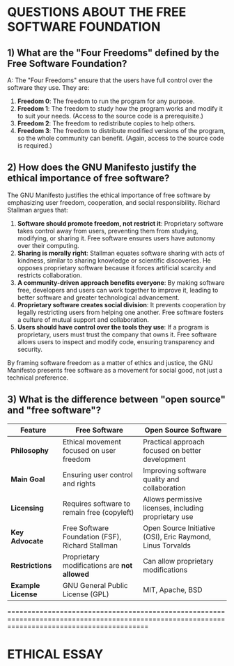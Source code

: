 # QUESTIONS ABOUT THE FREE SOFTWARE FOUNDATION


## 1) What are the "Four Freedoms" defined by the Free Software Foundation? 
A: The "Four Freedoms" ensure that the users have full control over the software they use.
They are:
1. **Freedom 0**: The freedom to run the program for any purpose.
2. **Freedom 1**: The freedom to study how the program works and modify it to suit your
                  needs. (Access to the source code is a prerequisite.)
4. **Freedom 2**: The freedom to redistribute copies to help others.
5. **Freedom 3**: The freedom to distribute modified versions of the program, so the whole
                  community can benefit. (Again, access to the source code is required.)

## 2) How does the GNU Manifesto justify the ethical importance of free software?
The GNU Manifesto justifies the ethical importance of free software by emphasizing user freedom, 
cooperation, and social responsibility. Richard Stallman argues that:
1. **Software should promote freedom, not restrict it**: Proprietary software takes control away
                                                         from users, preventing them from studying,
                                                         modifying, or sharing it. Free software ensures
                                                         users have autonomy over their computing.
2. **Sharing is morally right**: Stallman equates software sharing with acts of kindness, similar to sharing
                                 knowledge or scientific discoveries. He opposes proprietary software because
                                 it forces artificial scarcity and restricts collaboration.
3. **A community-driven approach benefits everyone**: By making software free, developers and users can work
                                                      together to improve it, leading to better software and
                                                      greater technological advancement.
4. **Proprietary software creates social division**: It prevents cooperation by legally restricting users from
                                                     helping one another. Free software fosters a culture of mutual
                                                     support and collaboration.
5. **Users should have control over the tools they use**: If a program is proprietary, users must trust the company
                                                          that owns it. Free software allows users to inspect and modify
                                                          code, ensuring transparency and security.

By framing software freedom as a matter of ethics and justice, the GNU Manifesto presents free software as a movement for 
social good, not just a technical preference.

## 3) What is the difference between "open source" and "free software"?

| Feature           | Free Software                        | Open Source Software                |
|------------------|--------------------------------|--------------------------------|
| **Philosophy**   | Ethical movement focused on user freedom | Practical approach focused on better development |
| **Main Goal**   | Ensuring user control and rights | Improving software quality and collaboration |
| **Licensing**   | Requires software to remain free (copyleft) | Allows permissive licenses, including proprietary use |
| **Key Advocate** | Free Software Foundation (FSF), Richard Stallman | Open Source Initiative (OSI), Eric Raymond, Linus Torvalds |
| **Restrictions** | Proprietary modifications are **not allowed** | Can allow proprietary modifications |
| **Example License** | GNU General Public License (GPL) | MIT, Apache, BSD |

===============================================================================================================================================

# ETHICAL ESSAY





